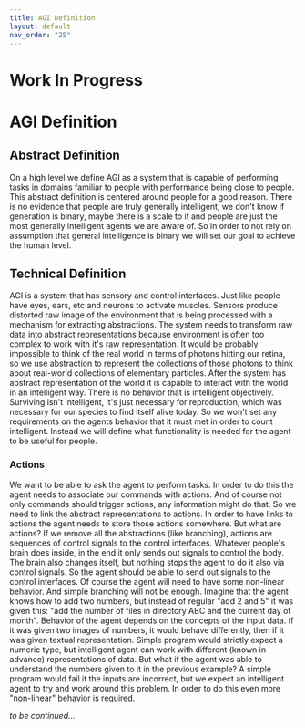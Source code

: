 ```yaml
---
title: AGI Definition
layout: default
nav_order: "25"
---
```


# Work In Progress

# AGI Definition

## Abstract Definition
On a high level we define AGI as a system that is capable of performing tasks in domains familiar to people with performance being close to people.
This abstract definition is centered around people for a good reason. There is no evidence that people are truly generally intelligent, we don't know if generation is binary, maybe there is a scale to it and people are just the most generally intelligent agents we are aware of.
So in order to not rely on assumption that general intelligence is binary we will set our goal to achieve the human level.

## Technical Definition
AGI is a system that has sensory and control interfaces. Just like people have eyes, ears, etc and neurons to activate muscles. Sensors produce distorted raw image of the environment that is being processed with a mechanism for extracting abstractions. The system needs to transform raw data into abstract representations because environment is often too complex to work with it's raw representation. It would be probably impossible to think of the real world in terms of photons hitting our retina, so we use abstraction to represent the collections of those photons to think about real-world collections of elementary particles. After the system has abstract representation of the world it is capable to interact with the world in an intelligent way. There is no behavior that is intelligent objectively. Surviving isn't intelligent, it's just necessary for reproduction, which was necessary for our species to find itself alive today. So we won't set any requirements on the agents behavior that it must met in order to count intelligent. Instead we will define what functionality is needed for the agent to be useful for people.

### Actions
We want to be able to ask the agent to perform tasks. In order to do this the agent needs to associate our commands with actions. And of course not only commands should trigger actions, any information might do that. So we need to link the abstract representations to actions.
In order to have links to actions the agent needs to store those actions somewhere. 
But what are actions? If we remove all the abstractions (like branching), actions are sequences of control signals to the control interfaces. Whatever people's brain does inside, in the end it only sends out signals to control the body. The brain also changes itself, but nothing stops the agent to do it also via control signals.
So the agent should be able to send out signals to the control interfaces.
Of course the agent will need to have some non-linear behavior. And simple branching will not be enough. Imagine that the agent knows how to add two numbers, but instead of regular "add 2 and 5" it was given this: "add the number of files in directory ABC and the current day of month". Behavior of the agent depends on the concepts of the input data. If it was given two images of numbers, it would behave differently, then if it was given textual representation. Simple program would strictly expect a numeric type, but intelligent agent can work with different (known in advance) representations of data.
But what if the agent was able to understand the numbers given to it in the previous example? A simple program would fail it the inputs are incorrect, but we expect an intelligent agent to try and work around this problem. In order to do this even more "non-linear" behavior is required.

*to be continued...*